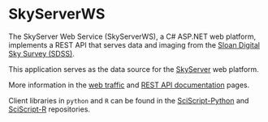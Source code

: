 # SkyServerWS
The SkyServer Web Service (SkyServerWS), a C# ASP.NET web platform, implements a REST API that serves data and imaging from the [Sloan Digital Sky Survey (SDSS)](http://sdss.org).

This application serves as the data source for the [SkyServer](https://skyserver.sdss.org/public) web platform.

More information in the [web traffic](https://skyserver.sdss.org/public/SkyServerWS/default.aspx) and [REST API documentation](https://skyserver.sdss.org/public/support/api) pages.

Client libraries in `python` and `R` can be found in the [SciScript-Python](https://github.com/SciServer/SciScript-Python) and [SciScript-R](https://github.com/SciServer/SciScript-R) repositories.
